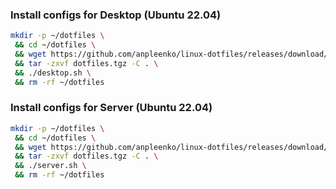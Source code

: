 ### Install configs for Desktop (Ubuntu 22.04)

```bash
mkdir -p ~/dotfiles \
 && cd ~/dotfiles \
 && wget https://github.com/anpleenko/linux-dotfiles/releases/download/v20-04-2024-22h-53m-43s/dotfiles.tgz \
 && tar -zxvf dotfiles.tgz -C . \
 && ./desktop.sh \
 && rm -rf ~/dotfiles
```

### Install configs for Server (Ubuntu 22.04)

```bash
mkdir -p ~/dotfiles \
 && cd ~/dotfiles \
 && wget https://github.com/anpleenko/linux-dotfiles/releases/download/v20-04-2024-22h-53m-43s/dotfiles.tgz \
 && tar -zxvf dotfiles.tgz -C . \
 && ./server.sh \
 && rm -rf ~/dotfiles
```
